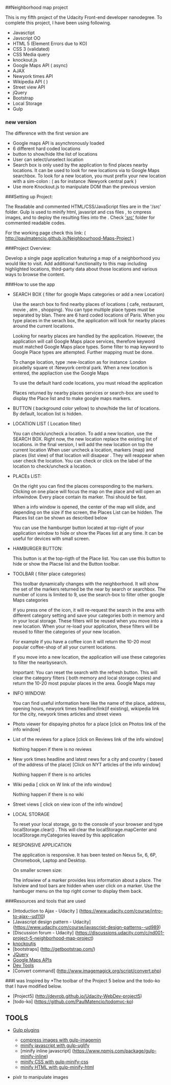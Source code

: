 ##Neighborhood map project


This is my  fifth project of the Udacity Front-end developer nanodegree. To complete this project, I have been using following.

* Javasctipt
* Javscript OO
* HTML 5 (Element Errors due to KO)
* CSS 3 (validated)
* CSS Media query
* knockout.js
* Google Maps API ( async)
* AJAX
* Newyork times API
* Wikipedia API ( )
* Street view API
* jQuery
* Bootstrap
* Local Storage
* Gulp

### new version
The difference with the first version are

* Google maps API is asynchronously loaded
* 6 different hard coded locations
* button to show/hide lthe list of locations
* User can select/unselect location
* Search box is only used by the application to find places nearby locations. It can be used to look for new locations via to Google Maps searchbox. To look for a new location, you must prefix your new location with a sim-colon :  ( as for instance :Newyork central park )
* Use more  Knockout.js to manipulate DOM than the previous version


###Setting up Project:

The Readable and commented HTML/CSS/JavaScript files are in the '<project folder>/src' folder. Gulp is used to minify html, javasript and css files , to cmpress images, and to deploy the resulting files into the <project folder>. Check ['src'](https://github.com/PaulMatencio/Neighbourhood-Maps-Project/tree/master/src) folder for commented readable codes.

For the working page check this link: ( http://paulmatencio.github.io/Neighbourhood-Maps-Project )

###Project Overview:

Develop a single page application featuring a map of a neighborhood you would like to visit. Add additional functionality to this map including highlighted locations, third-party data about those locations and various ways to browse the content.

###How to use the app

* SEARCH BOX ( filter for google Maps categories or add a new Location)

   Use the search box to find nearby places of locations ( cafe, restaurant, movie , atm , shopping). You can type multiple place types must be separated by blan. There are 6 hard coded locations of Paris. When you type places in the serach box, the application will look for nearby places around the current locations.

  Looking for nearby places are handled by the application. However, the application will call Google Maps place services, therefore keyword must matched Google Maps place types. Some filter to map keyword to Google Place types are attempted. Further mapping must be done.

  To change location, type :new-location as for instance :London picadelly square ot :Newyork central park. When a new location is entered, the appliaction use the Google Maps

  To use the default hard code locations, you must reload the application

  Places returned by nearby places services or search-box are used to display the Place list and to make google maps markers.

* BUTTON ( background color yellow) to show/hide the list of locations. By default, location list is hidden.

* LOCATION LIST ( Location filter)

  You can check/uncheck a location. To add a new location, use the SEARCH BOX.
  Right now, the new location replace the existing list of locations.
  in the final version, I will add the new location on top the current location
  When user uncheck a location, markers (map) and places (list view) of that location will disapear . They will reappear when user check the location.
  You can check or click on the label of the location to check/uncheck a location.

* PLACEs LIST:

   On the right you can find the places corresponding to the markers. Clicking on one place will focus the map on the place and will open an infowindow. Every place contain its marker. Thsi should be fast.

   When a info window is opened, the center of the map will slide, and depending on the size if the screen, the Places List can be hidden. The Places list can be shown as described below

   You can use the hamburger button located at top-right of your application window to  hide or show the Places list at any time. It can be useful for devices with small screen.

* HAMBURGER BUTTON:

  This button is at the top-rigth of the Place list.
  You can use this button to hide or show the Placse list and the Button toolbar.

* TOOLBAR ( filter place categories)

   This toolbar dynamically changes with the neighborhood. It will show the set of the markers returned be the near by search or searchbox. The number of icons is limited to 9, use the search-box to filter other google Maps categories

   If you press one of the icon, it will re-request the search in the area with different category setting and save your categories both in memory and in your local storage. These filters will be reused when you move into a new location. When your re-load your application, these filters will be reused to filter the categories of your new location.

   For example if you have a coffee icon it will return the 10-20 most popular coffee-shop of all your current locations.

   If you move into a new location, the application will use these categories to filter the nearbysearch.

   Important: You can reset the search with the refresh button. This will clear the category filters ( both memory and local storage copies) and return the 10-20 most popular places in the area. Ĝoogle Maps may


* INFO WINDOW:

   You can find useful information here like the name of the place, address, opening hours, newyork times headline/link(if existing), wikipedia link for the city, newyork times articles and street views

* Photo viewer for dispaying photos for a place  [click on Photos link of the info window]

* List  of the reviews for a place [click on Reviews link of the info window]

  Nothing happen if there is no reviews

* New york times headline  and latest news for a city and country ( based of the address of the place)  [Click on NYT articles of the info window]

  Nothing happen if there is no articles

* Wiki pedia [ click on W link of the info window]

  Nothing happen if there is no wiki

* Street views [ click on view icon of the info window]


* LOCAL STORAGE

  To reset your local storage, go to the console of your browser and type localStorage.clear() . This will clear the localStorage.mapCenter and localStorage.myCategories leaved by this application

* RESPONSIVE APPLICATION

  The application is responsive. It has been tested on Nexus 5x, 6, 6P, Chromebook, Laptop and Desktop.

  On smaller screen size:

  The infowiew of a marker provides less information about a place.
  The listview and tool bars are hidden when user click on a marker. Use the hambuger menu on the top right corner to display them back.


###Resources and tools that are used

* [Intoduction to Ajax - Udacity ] (https://www.udacity.com/course/intro-to-ajax--ud110)
* [Javascript design pattern - Udacity] (https://www.udacity.com/course/javascript-design-patterns--ud989)
* [Discussion forum - Udacity]  (https://discussions.udacity.com/c/nd001-project-5-neighborhood-map-project)
* [knockoutjs](http://knockoutjs.com/)
* [bootstraps] (http://getbootstrap.com/)
* [JQuery](https://jquery.com/)
* [Google Maps APIs](https://developers.google.com/maps/?hl=en)
* [Dev Tools](https://developer.chrome.com/devtools/docs/rendering-settings)
* [Convert command] (http://www.imagemagick.org/script/convert.php)

###I was Inspired by
*The toolbar of the Project 5 below and the todo-ko that I have modified below.

* [Project5] (http://devrob.github.io/Udacity-WebDev-project5)
* [todo-ko] (https://github.com/PaulMatencio/todomvc-ko)


## TOOLS

* [Gulp plugins](http://gulpjs.com/plugins/)
    * [compress images with gulp-imagemin](https://www.npmjs.com/package/gulp-imagemin)
    * [minify javascript with gulp-uglify](https://www.npmjs.com/package/gulp-uglify/)
    * [minify inline javascript] (https://www.npmjs.com/package/gulp-minify-inline)
    * [minify CSS with gulp-minify-css](https://www.npmjs.com/package/gulp-minify-css)
    * [minify HTML with gulp-minify-html](https://www.npmjs.com/package/gulp-minify-html)

* pixlr to manipulate images


